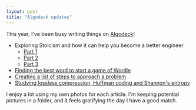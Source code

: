 ```yaml
---
layout: post
title: "Algodeck updates"
---
```


This year, I've been busy writing things on [Algodeck](https://algodeck.com)!

* Exploring Stoicism and how it can help you become a better engineer
  * [Part 1](https://algodeck.com/stoic-developer-1/)
  * [Part 2](https://algodeck.com/stoic-developer-2/)
  * [Part 3](https://algodeck.com/stoic-developer-3/)
* [Finding the best word to start a game of
  Wordle](https://algodeck.com/wordle-first-move/)
* [Creating a list of steps to approach a
  problem](https://algodeck.com/how-to-approach-a-problem/)
* [Studying lossless compression, Huffman coding and Shannon's
  entropy](https://algodeck.com/lossless-compression/)

I enjoy a lot using my own photos for each article. I'm keeping potential
pictures in a folder, and it feels gratifying the day I have a good match.
